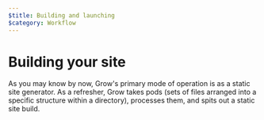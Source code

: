 ```yaml
---
$title: Building and launching
$category: Workflow
---
```

# Building your site

As you may know by now, Grow's primary mode of operation is as a static site generator. As a refresher, Grow takes pods (sets of files arranged into a specific structure within a directory), processes them, and spits out a static site build.


